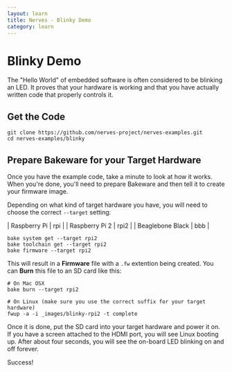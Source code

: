 ```yaml
---
layout: learn
title: Nerves - Blinky Demo
category: learn
---
```


# Blinky Demo

The "Hello World" of embedded software is often considered to be blinking an LED.
It proves that your hardware is working and that you have actually written code that properly controls it.

## Get the Code

    git clone https://github.com/nerves-project/nerves-examples.git
    cd nerves-examples/blinky

## Prepare Bakeware for your Target Hardware

Once you have the example code, take a minute to look at how it works.
When you're done, you'll need to prepare Bakeware and then tell it to create your firmware image.

Depending on what kind of target hardware you have, you will need to choose the correct `--target` setting:

| Raspberry Pi     | rpi  |
| Raspberry Pi 2   | rpi2 |
| Beaglebone Black | bbb  |

    bake system get --target rpi2
    bake toolchain get --target rpi2
    bake firmware --target rpi2

This will result in a **Firmware** file with a `.fw` extention being created.
You can **Burn** this file to an SD card like this:

    # On Mac OSX
    bake burn --target rpi2

    # On Linux (make sure you use the correct suffix for your target hardware)
    fwup -a -i _images/blinky-rpi2 -t complete

Once it is done, put the SD card into your target hardware and power it on.
If you have a screen attached to the HDMI port, you will see Linux booting up.
After about four seconds, you will see the on-board LED blinking on and off forever.

Success!
